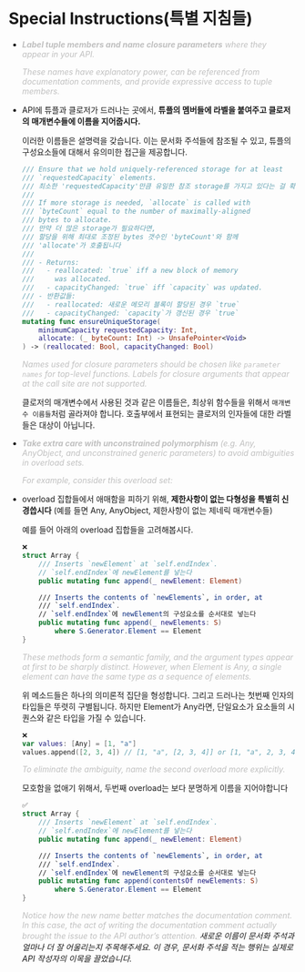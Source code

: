 
# Special Instructions(특별 지침들)

- <i><span style="color: #C0C0C0">**Label tuple members and name closure parameters** where they appear in your API.</span></i>

    <i><span style="color: #C0C0C0">These names have explanatory power, can be referenced from documentation comments, and provide expressive access to tuple members.</span></i>
    
- API에 튜플과 클로저가 드러나는 곳에서, **튜플의 멤버들에 라벨을 붙여주고 클로저의 매개변수들에 이름을 지어줍시다.**

    이러한 이름들은 설명력을 갖습니다. 이는 문서화 주석들에 참조될 수 있고, 튜플의 구성요소들에 대해서 유의미한 접근을 제공합니다.
    
    ```swift
    /// Ensure that we hold uniquely-referenced storage for at least
    /// `requestedCapacity` elements.
    /// 최소한 'requestedCapacity'만큼 유일한 참조 storage를 가지고 있다는 걸 확인합니다.
    ///
    /// If more storage is needed, `allocate` is called with
    /// `byteCount` equal to the number of maximally-aligned
    /// bytes to allocate.
    /// 만약 더 많은 storage가 필요하다면,
    /// 할당을 위해 최대로 조정된 bytes 갯수인 'byteCount'와 함께
    /// 'allocate'가 호출됩니다
    ///
    /// - Returns:
    ///   - reallocated: `true` iff a new block of memory
    ///     was allocated.
    ///   - capacityChanged: `true` iff `capacity` was updated.
    /// - 반환값들:
    ///   - reallocated: 새로운 메모리 블록이 할당된 경우 `true` 
    ///   - capacityChanged: `capacity`가 갱신된 경우 `true`
    mutating func ensureUniqueStorage(
        minimumCapacity requestedCapacity: Int, 
        allocate: (_ byteCount: Int) -> UnsafePointer<Void>
    ) -> (reallocated: Bool, capacityChanged: Bool)
    ```

    <i><span style="color: #C0C0C0">Names used for closure parameters should be chosen like `parameter names` for top-level functions. Labels for closure arguments that appear at the call site are not supported.</span></i>
    
    클로저의 매개변수에서 사용된 것과 같은 이름들은, 최상위 함수들을 위해서 `매개변수 이름들`처럼 골라져야 합니다. 호출부에서 표현되는 클로저의 인자들에 대한 라벨들은 대상이 아닙니다.    

- <i><span style="color: #C0C0C0">**Take extra care with unconstrained polymorphism** (e.g. Any, AnyObject, and unconstrained generic parameters) to avoid ambiguities in overload sets.</span></i>

    <i><span style="color: #C0C0C0">For example, consider this overload set:</span></i>

- overload 집합들에서 애매함을 피하기 위해, **제한사항이 없는 다형성을 특별히 신경씁시다** (예를 들면 Any, AnyObject, 제한사항이 없는 제네릭 매개변수들)

    예를 들어 아래의 overload 집합들을 고려해봅시다.

    ```swift
    ❌
    struct Array {
        /// Inserts `newElement` at `self.endIndex`.
        // `self.endIndex`에 newElement를 넣는다
        public mutating func append(_ newElement: Element)

        /// Inserts the contents of `newElements`, in order, at
        /// `self.endIndex`.
        // `self.endIndex`에 newElement의 구성요소를 순서대로 넣는다
        public mutating func append(_ newElements: S)
            where S.Generator.Element == Element
    }
    ```

    <i><span style="color: #C0C0C0">These methods form a semantic family, and the argument types appear at first to be sharply distinct. However, when Element is Any, a single element can have the same type as a sequence of elements.</span></i>
    
    위 메소드들은 하나의 의미론적 집단을 형성합니다. 그리고 드러나는 첫번째 인자의 타입들은 뚜렷히 구별됩니다. 하지만 Element가 Any라면, 단일요소가 요소들의 시퀀스와 같은 타입을 가질 수 있습니다.
    
    ```swift
    ❌
    var values: [Any] = [1, "a"]
    values.append([2, 3, 4]) // [1, "a", [2, 3, 4]] or [1, "a", 2, 3, 4]?
    ```

    <i><span style="color: #C0C0C0">To eliminate the ambiguity, name the second overload more explicitly.</span></i>
    
    모호함을 없애기 위해서, 두번째 overload는 보다 분명하게 이름을 지어야합니다

    ```swift
    ✅
    struct Array {
        /// Inserts `newElement` at `self.endIndex`.
        // `self.endIndex`에 newElement를 넣는다
        public mutating func append(_ newElement: Element)

        /// Inserts the contents of `newElements`, in order, at
        /// `self.endIndex`.
        // `self.endIndex`에 newElement의 구성요소를 순서대로 넣는다
        public mutating func append(contentsOf newElements: S)
            where S.Generator.Element == Element
    }
    ```

    <i><span style="color: #C0C0C0">Notice how the new name better matches the documentation comment. In this case, the act of writing the documentation comment actually brought the issue to the API author’s attention.</span><i>
    새로운 이름이 문서화 주석과 얼마나 더 잘 어울리는지 주목해주세요. 이 경우, 문서화 주석을 적는 행위는 실제로 API 작성자의 이목을 끌었습니다.
    
    
